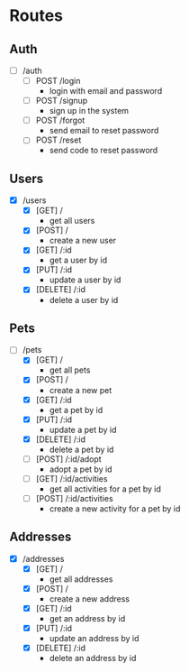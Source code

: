 # Routes

## Auth
- [ ] /auth
  - [ ] POST /login
    - login with email and password
  - [ ] POST /signup
    - sign up in the system
  - [ ] POST /forgot
    - send email to reset password
  - [ ] POST /reset
    - send code to reset password

## Users
- [x] /users
  - [x] [GET] /
    - get all users
  - [x] [POST] /
    - create a new user
  - [x] [GET] /:id
    - get a user by id
  - [x] [PUT] /:id
    - update a user by id
  - [x] [DELETE] /:id
    - delete a user by id

## Pets
- [ ] /pets
  - [x] [GET] /
    - get all pets
  - [x] [POST] /
    - create a new pet
  - [x] [GET] /:id
    - get a pet by id
  - [x] [PUT] /:id
    - update a pet by id
  - [x] [DELETE] /:id
    - delete a pet by id
  - [ ] [POST] /:id/adopt
    - adopt a pet by id
  - [ ] [GET] /:id/activities
    - get all activities for a pet by id
  - [ ] [POST] /:id/activities
    - create a new activity for a pet by id

## Addresses
- [x] /addresses
  - [x] [GET] /
    - get all addresses
  - [x] [POST] /
    - create a new address
  - [x] [GET] /:id
    - get an address by id
  - [x] [PUT] /:id
    - update an address by id
  - [x] [DELETE] /:id
    - delete an address by id
